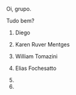 Oi, grupo.

Tudo bem? 

1) Diego

2) Karen Ruver Mentges

3) William Tomazini
 
4) Elias Fochesatto

5)

6)
